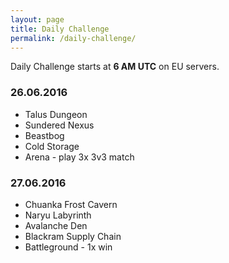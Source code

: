 ```yaml
---
layout: page
title: Daily Challenge
permalink: /daily-challenge/
---
```


Daily Challenge starts at **6 AM UTC** on EU servers.

### 26.06.2016

* Talus Dungeon
* Sundered Nexus
* Beastbog
* Cold Storage
* Arena - play 3x 3v3 match

### 27.06.2016

* Chuanka Frost Cavern
* Naryu Labyrinth
* Avalanche Den
* Blackram Supply Chain
* Battleground - 1x win
